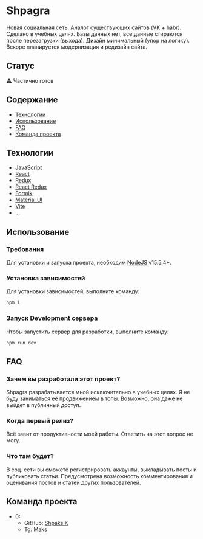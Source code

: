 # Shpagra
Новая социальная сеть. Аналог существующих сайтов (VK + habr). Сделано в учебных целях. Базы данных нет, все данные стираются после перезагрузки (выхода). Дизайн минимальный (упор на логику). Вскоре планируется модернизация и редизайн сайта.

## Статус
⚠️ Частично готов

## Содержание
- [Технологии](#технологии)
- [Использование](#использование)
- [FAQ](#faq)
- [Команда проекта](#команда-проекта)

## Технологии
- [JavaScript](https://ru.wikipedia.org/wiki/JavaScript)
- [React](https://ru.legacy.reactjs.org/)
- [Redux](https://redux.js.org/)
- [React Redux](https://react-redux.js.org/)
- [Formik](https://formik.org/)
- [Material UI](https://mui.com/material-ui/?srsltid=AfmBOoroSu2uP6dx6eKeN26NxtivGmJWboEr2dWgwPIHwygAkCkYtfKi)
- [Vite](https://vite.dev/)
- ...

## Использование

### Требования
Для установки и запуска проекта, необходим [NodeJS](https://nodejs.org/) v15.5.4+.

### Установка зависимостей
Для установки зависимостей, выполните команду:
```sh
npm i
```

### Запуск Development сервера
Чтобы запустить сервер для разработки, выполните команду:
```sh
npm run dev
```

## FAQ 
### Зачем вы разработали этот проект?
Shpagra разрабатывается мной исключительно в учебных целях. Я не буду заниматься её продвижением в топы. Возможно, она даже не выйдет в публичный доступ.

### Когда первый релиз?
Всё завит от продуктивности моей работы. Ответить на этот вопрос не могу.

### Что там будет?
В соц. сети вы сможете регистрировать аккаунты, выкладывать посты и публиковать статьи. Предусмотрена возможность комментирования и оценивания постов и статей других пользователей.

## Команда проекта
- 0:
  - GitHub: [ShpaksIK](https://github.com/ShpaksIK)
  - Tg: [Maks](https://t.me/Shpaks2)
